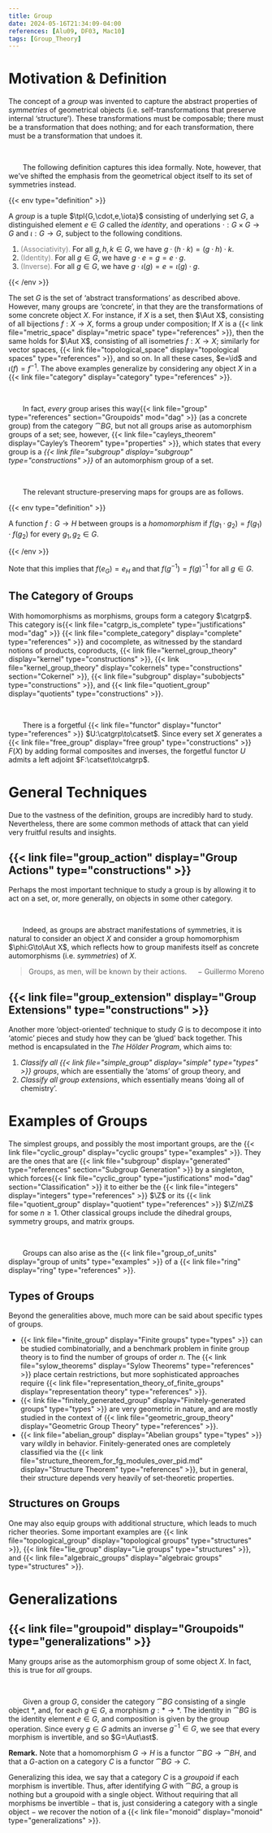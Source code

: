 ```yaml
---
title: Group
date: 2024-05-16T21:34:09-04:00
references: [Alu09, DF03, Mac10]
tags: [Group_Theory]
---
```


# Motivation & Definition

The concept of a *group* was invented to capture the abstract properties of *symmetries* of geometrical objects (i.e. self-transformations that preserve internal ‘structure’). These transformations must be composable; there must be a transformation that does nothing; and for each transformation, there must be a transformation that undoes it.

<br>

&emsp;&emsp;The following definition captures this idea formally. Note, however, that we've shifted the emphasis from the geometrical object itself to its set of symmetries instead.

{{< env type="definition" >}}

A *group* is a tuple $\tpl{G,\cdot,e,\iota}$ consisting of underlying set $G$, a distinguished element $e\in G$ called the *identity*, and operations $\cdot:G\times G\to G$ and $\iota:G\to G$, subject to the following conditions.
1. <span style="color:gray">(Associativity).</span> For all $g,h,k\in G$, we have $g\cdot(h\cdot k)=(g\cdot h)\cdot k$.
2. <span style="color:gray">(Identity).</span> For all $g\in G$, we have $g\cdot e=g=e\cdot g$.
3. <span style="color:gray">(Inverse).</span> For all $g\in G$, we have $g\cdot\iota(g)=e=\iota(g)\cdot g$.

{{< /env >}}

The set $G$ is the set of ‘abstract transformations’ as described above. However, many groups are ‘concrete’, in that they are the transformations of some concrete object $X$. For instance, if $X$ is a set, then $\Aut X$, consisting of all bijections $f:X\to X$, forms a group under composition; If $X$ is a {{< link file="metric_space" display="metric space" type="references" >}}, then the same holds for $\Aut X$, consisting of all isometries $f:X\to X$; similarly for vector spaces, {{< link file="topological_space" display="topological spaces" type="references" >}}, and so on. In all these cases, $e=\id$ and $\iota(f)=f^{-1}$. The above examples generalize by considering any object $X$ in a {{< link file="category" display="category" type="references" >}}.

<br>

&emsp;&emsp;In fact, *every* group arises this way{{< link file="group" type="references" section="Groupoids" mod="dag" >}} (as a concrete group) from the category $\cat{B}G$, but not all groups arise as automorphism groups of a set; see, however, {{< link file="cayleys_theorem" display="Cayley’s Theorem" type="properties" >}}, which states that every group is a *{{< link file="subgroup" display="subgroup" type="constructions" >}}* of an automorphism group of a set.

<br>

&emsp;&emsp;The relevant structure-preserving maps for groups are as follows.

{{< env type="definition" >}}

A function $f:G\to H$ between groups is a *homomorphism* if $f(g_1\cdot g_2)=f(g_1)\cdot f(g_2)$ for every $g_1,g_2\in G$.

{{< /env >}}

Note that this implies that $f(e_G)=e_H$ and that $f(g^{-1})=f(g)^{-1}$ for all $g\in G$.

<div class="space"></div>

## The Category of Groups

With homomorphisms as morphisms, groups form a category $\catgrp$. This category is{{< link file="catgrp_is_complete" type="justifications" mod="dag" >}} {{< link file="complete_category" display="complete" type="references" >}} and cocomplete, as witnessed by the standard notions of products, coproducts, {{< link file="kernel_group_theory" display="kernel" type="constructions" >}}, {{< link file="kernel_group_theory" display="cokernels" type="constructions" section="Cokernel" >}}, {{< link file="subgroup" display="subobjects" type="constructions" >}}, and {{< link file="quotient_group" display="quotients" type="constructions" >}}.

<br>

&emsp;&emsp;There is a forgetful {{< link file="functor" display="functor" type="references" >}} $U:\catgrp\to\catset$. Since every set $X$ generates a {{< link file="free_group" display="free group" type="constructions" >}} $F(X)$ by adding formal composites and inverses, the forgetful functor $U$ admits a left adjoint $F:\catset\to\catgrp$.

# General Techniques

Due to the vastness of the definition, groups are incredibly hard to study. Nevertheless, there are some common methods of attack that can yield very fruitful results and insights.

<div class="space"></div>

## {{< link file="group_action" display="Group Actions" type="constructions" >}}

Perhaps the most important technique to study a group is by allowing it to act on a set, or, more generally, on objects in some other category.

<br>

&emsp;&emsp;Indeed, as groups are abstract manifestations of symmetries, it is natural to consider an object $X$ and consider a group homomorphism $\phi:G\to\Aut X$, which reflects how to group manifests itself as concrete automorphisms (i.e. *symmetries*) of $X$.

> Groups, as men, will be known by their actions. <span style="float:right;">$-$ Guillermo Moreno</span>

<div class="space"></div>

## {{< link file="group_extension" display="Group Extensions" type="constructions" >}}

Another more ‘object-oriented’ technique to study $G$ is to decompose it into ‘atomic’ pieces and study how they can be ‘glued’ back together. This method is encapsulated in the *The Hölder Program*, which aims to:
1. *Classify all {{< link file="simple_group" display="simple" type="types" >}} groups*, which are essentially the ‘atoms’ of group theory, and
2. *Classify all group extensions*, which essentially means ‘doing all of chemistry’.

# Examples of Groups

The simplest groups, and possibly the most important groups, are the {{< link file="cyclic_group" display="cyclic groups" type="examples" >}}. They are the ones that are {{< link file="subgroup" display="generated" type="references" section="Subgroup Generation" >}} by a singleton, which forces{{< link file="cyclic_group" type="justifications" mod="dag" section="Classification" >}} it to either be the {{< link file="integers" display="integers" type="references" >}} $\Z$ or its {{< link file="quotient_group" display="quotient" type="references" >}} $\Z/n\Z$ for some $n\geq1$. Other classical groups include the dihedral groups, symmetry groups, and matrix groups.

<br>

&emsp;&emsp;Groups can also arise as the {{< link file="group_of_units" display="group of units" type="examples" >}} of a {{< link file="ring" display="ring" type="references" >}}.

<div class="space"></div>

## Types of Groups

Beyond the generalities above, much more can be said about specific types of groups.
* {{< link file="finite_group" display="Finite groups" type="types" >}} can be studied combinatorially, and a benchmark problem in finite group theory is to find the number of groups of order $n$. The {{< link file="sylow_theorems" display="Sylow Theorems" type="references" >}} place certain restrictions, but more sophisticated approaches require {{< link file="representation_theory_of_finite_groups" display="representation theory" type="references" >}}.
* {{< link file="finitely_generated_group" display="Finitely-generated groups" type="types" >}} are very geometric in nature, and are mostly studied in the context of {{< link file="geometric_group_theory" display="Geometric Group Theory" type="references" >}}.
* {{< link file="abelian_group" display="Abelian groups" type="types" >}} vary wildly in behavior. Finitely-generated ones are completely classified via the {{< link file="structure_theorem_for_fg_modules_over_pid.md" display="Structure Theorem" type="references" >}}, but in general, their structure depends very heavily of set-theoretic properties.

## Structures on Groups

One may also equip groups with additional structure, which leads to much richer theories. Some important examples are {{< link file="topological_group" display="topological groups" type="structures" >}}, {{< link file="lie_group" display="Lie groups" type="structures" >}}, and {{< link file="algebraic_groups" display="algebraic groups" type="structures" >}}.

# Generalizations

## {{< link file="groupoid" display="Groupoids" type="generalizations" >}}

Many groups arise as the automorphism group of some object $X$. In fact, this is true for *all* groups.

<br>

&emsp;&emsp;Given a group $G$, consider the category $\cat{B}G$ consisting of a single object $\ast$, and, for each $g\in G$, a morphism $g:\ast\to\ast$. The identity in $\cat{B}G$ is the identity element $e\in G$, and composition is given by the group operation. Since every $g\in G$ admits an inverse $g^{-1}\in G$, we see that every morphism is invertible, and so $G=\Aut\ast$.

<div class="space"></div>

**Remark.** Note that a homomorphism $G\to H$ is a functor $\cat{B}G\to\cat{B}H$, and that a $G$-action on a category $C$ is a functor $\cat{B}G\to C$.

<div class="space"></div>

Generalizing this idea, we say that a category $C$ is a *groupoid* if each morphism is invertible. Thus, after identifying $G$ with $\cat{B}G$, a group is nothing but a groupoid with a single object. Without requiring that all morphisms be invertible $-$ that is, just considering a category with a single object $-$ we recover the notion of a {{< link file="monoid" display="monoid" type="generalizations" >}}.
